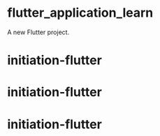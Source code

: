 # flutter_application_learn

A new Flutter project.
# initiation-flutter
# initiation-flutter
# initiation-flutter
